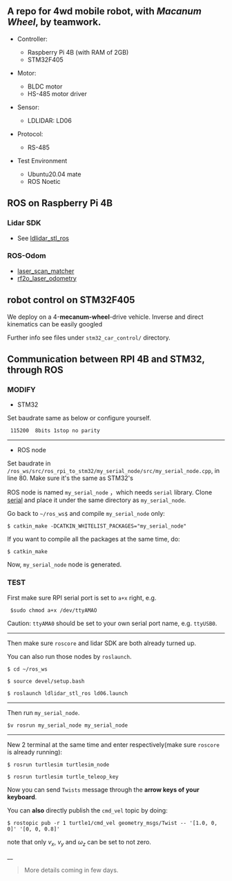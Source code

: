 ## A repo for 4wd mobile robot, with *Macanum Wheel*, by teamwork.

- Controller:  
    - Raspberry Pi 4B (with RAM of 2GB)
    - STM32F405

- Motor:  
    - BLDC motor  
    - HS-485 motor driver

- Sensor:
    - LDLIDAR: LD06

- Protocol:  
    - RS-485  
 
- Test Environment  
    - Ubuntu20.04 mate  
    - ROS Noetic

## ROS on Raspberry Pi 4B

### Lidar SDK

- See [ldlidar_stl_ros](https://github.com/ldrobotSensorTeam/ldlidar_stl_ros)

### ROS-Odom

- [laser_scan_matcher](https://github.com/CCNYRoboticsLab/scan_tools/tree/indigo/laser_scan_matcher)  
- [rf2o_laser_odometry](https://github.com/MAPIRlab/mapir-ros-pkgs/tree/master/src/rf2o_laser_odometry)

## robot control on STM32F405

We deploy on a 4-**mecanum-wheel**-drive vehicle. Inverse and direct kinematics can be easily googled

Further info see files under `stm32_car_control/` directory.

## Communication between RPI 4B and STM32, through ROS

### MODIFY

* STM32
  
Set baudrate same as below or configure yourself.
```
 115200  8bits 1stop no parity
```
___

* ROS node

Set baudrate in `/ros_ws/src/ros_rpi_to_stm32/my_serial_node/src/my_serial_node.cpp`, in line 80. Make sure it's the same as STM32's
  
ROS node is named `my_serial_node` ，which needs `serial` library. Clone [serial](https://github.com/wjwwood/serial) and place it under the same directory as `my_serial_node`.

Go back to `~/ros_ws$` and compile `my_serial_node` only:

```
$ catkin_make -DCATKIN_WHITELIST_PACKAGES="my_serial_node"
```

If you want to compile all the packages at the same time, do:

```
$ catkin_make
```

Now, `my_serial_node` node is generated.

### TEST

First make sure RPI serial port is set to `a+x` right, e.g.

```
 $sudo chmod a+x /dev/ttyAMAO
```

Caution: `ttyAMA0` should be set to your own serial port name, e.g. `ttyUSB0`.

___

Then make sure `roscore` and lidar SDK are both already turned up.

You can also run those nodes by `roslaunch`.

```
$ cd ~/ros_ws

$ source devel/setup.bash

$ roslaunch ldlidar_stl_ros ld06.launch
```
___

Then run `my_serial_node`.

```
$v rosrun my_serial_node my_serial_node
```

___

New 2 terminal at the same time and enter respectively(make sure `roscore` is already running):

```
$ rosrun turtlesim turtlesim_node
```

```
$ rosrun turtlesim turtle_teleop_key
```

Now you can send `Twists` message through the **arrow keys of your keyboard**.

You can **also** directly publish the `cmd_vel` topic by doing:

```
$ rostopic pub -r 1 turtle1/cmd_vel geometry_msgs/Twist -- '[1.0, 0, 0]' '[0, 0, 0.8]'
```

note that only $v_x$, $v_y$ and $\omega_z$ can be set to not zero.

__

> More details coming in few days.